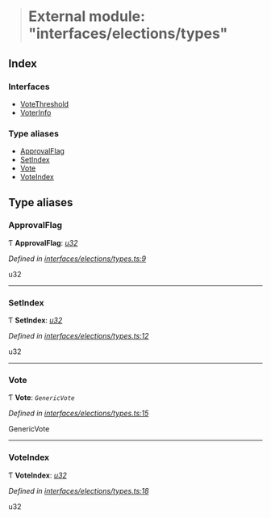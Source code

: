 > # External module: "interfaces/elections/types"

## Index

### Interfaces

* [VoteThreshold](../interfaces/_interfaces_elections_types_.votethreshold.md)
* [VoterInfo](../interfaces/_interfaces_elections_types_.voterinfo.md)

### Type aliases

* [ApprovalFlag](_interfaces_elections_types_.md#approvalflag)
* [SetIndex](_interfaces_elections_types_.md#setindex)
* [Vote](_interfaces_elections_types_.md#vote)
* [VoteIndex](_interfaces_elections_types_.md#voteindex)

## Type aliases

###  ApprovalFlag

Ƭ **ApprovalFlag**: *[u32](../interfaces/_interfaceregistry_.interfaceregistry.md#u32)*

*Defined in [interfaces/elections/types.ts:9](https://github.com/polkadot-js/api/blob/c7c76f6/packages/types/src/interfaces/elections/types.ts#L9)*

u32

___

###  SetIndex

Ƭ **SetIndex**: *[u32](../interfaces/_interfaceregistry_.interfaceregistry.md#u32)*

*Defined in [interfaces/elections/types.ts:12](https://github.com/polkadot-js/api/blob/c7c76f6/packages/types/src/interfaces/elections/types.ts#L12)*

u32

___

###  Vote

Ƭ **Vote**: *`GenericVote`*

*Defined in [interfaces/elections/types.ts:15](https://github.com/polkadot-js/api/blob/c7c76f6/packages/types/src/interfaces/elections/types.ts#L15)*

GenericVote

___

###  VoteIndex

Ƭ **VoteIndex**: *[u32](../interfaces/_interfaceregistry_.interfaceregistry.md#u32)*

*Defined in [interfaces/elections/types.ts:18](https://github.com/polkadot-js/api/blob/c7c76f6/packages/types/src/interfaces/elections/types.ts#L18)*

u32